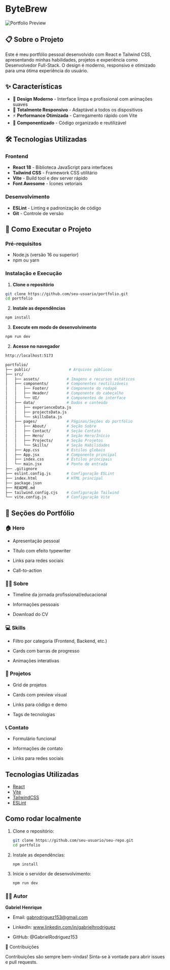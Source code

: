# ByteBrew

![Portfolio Preview](https://images.unsplash.com/photo-1555066931-4365d14bab8c?ixlib=rb-4.0.3&auto=format&fit=crop&w=2070&q=80)

## 📋 Sobre o Projeto

Este é meu portfólio pessoal desenvolvido com React e Tailwind CSS, apresentando minhas habilidades, projetos e experiência como Desenvolvedor Full-Stack. O design é moderno, responsivo e otimizado para uma ótima experiência do usuário.

## ✨ Características

- 🎨 **Design Moderno** - Interface limpa e profissional com animações suaves  
- 📱 **Totalmente Responsivo** - Adaptável a todos os dispositivos  
- ⚡ **Performance Otimizada** - Carregamento rápido com Vite  
- 🔧 **Componentizado** - Código organizado e reutilizável  

## 🛠️ Tecnologias Utilizadas

### Frontend
- **React 18** - Biblioteca JavaScript para interfaces  
- **Tailwind CSS** - Framework CSS utilitário  
- **Vite** - Build tool e dev server rápido  
- **Font Awesome** - Ícones vetoriais  

### Desenvolvimento
- **ESLint** - Linting e padronização de código  
- **Git** - Controle de versão  

## 🚀 Como Executar o Projeto

### Pré-requisitos
- Node.js (versão 16 ou superior)  
- npm ou yarn  

### Instalação e Execução

1. **Clone o repositório**
```bash
git clone https://github.com/seu-usuario/portfolio.git
cd portfolio
```
2. **Instale as dependências**
```bash
npm install

```
3. **Execute em modo de desenvolvimento**
```bash
npm run dev

```
2. **Acesse no navegador**
```bash
http://localhost:5173

```
```bash
portfolio/
├── public/                 # Arquivos públicos
├── src/
│   ├── assets/            # Imagens e recursos estáticos
│   ├── components/        # Componentes reutilizáveis
│   │   ├── Footer/        # Componente do rodapé
│   │   ├── Header/        # Componente do cabeçalho
│   │   └── UI/            # Componentes de interface
│   ├── data/              # Dados e conteúdo
│   │   ├── experienceData.js
│   │   ├── projectsData.js
│   │   └── skillsData.js
│   ├── pages/             # Páginas/Seções do portfólio
│   │   ├── About/         # Seção Sobre
│   │   ├── Contact/       # Seção Contato
│   │   ├── Hero/          # Seção Hero/Início
│   │   ├── Projects/      # Seção Projetos
│   │   └── Skills/        # Seção Habilidades
│   ├── App.css            # Estilos globais
│   ├── App.jsx            # Componente principal
│   ├── index.css          # Estilos principais
│   └── main.jsx           # Ponto de entrada
├── .gitignore
├── eslint.config.js       # Configuração ESLint
├── index.html             # HTML principal
├── package.json
├── README.md
├── tailwind.config.cjs    # Configuração Tailwind
└── vite.config.js         # Configuração Vite
```

## 📱 Seções do Portfólio
### 🏠 Hero

- Apresentação pessoal

- Título com efeito typewriter

- Links para redes sociais

- Call-to-action

### 👨‍💻 Sobre

- Timeline da jornada profissional/educacional

- Informações pessoais

- Download do CV

### 💻 Skills

- Filtro por categoria (Frontend, Backend, etc.)

- Cards com barras de progresso

- Animações interativas

### 🚀 Projetos

- Grid de projetos

- Cards com preview visual

- Links para código e demo

- Tags de tecnologias

### 📞 Contato

- Formulário funcional

- Informações de contato

- Links para redes sociais

## Tecnologias Utilizadas

- [React](https://react.dev/)
- [Vite](https://vitejs.dev/)
- [TailwindCSS](https://tailwindcss.com/)
- [ESLint](https://eslint.org/)

## Como rodar localmente

1. Clone o repositório:
   ```sh
   git clone https://github.com/seu-usuario/seu-repo.git
   cd portfolio
   ```
2. Instale as dependências:
   ```sh
   npm install
   ```
3. Inicie o servidor de desenvolvimento:
   ```sh
   npm run dev
   ```

### 👨‍💻 Autor
**Gabriel Henrique**

- Email: gabrodriguez153@gmail.com

- LinkedIn: www.linkedin.com/in/gabrielhrodriguez

- GitHub: @GabrielRodriguez153

🤝 Contribuições

Contribuições são sempre bem-vindas! Sinta-se à vontade para abrir issues e pull requests.
